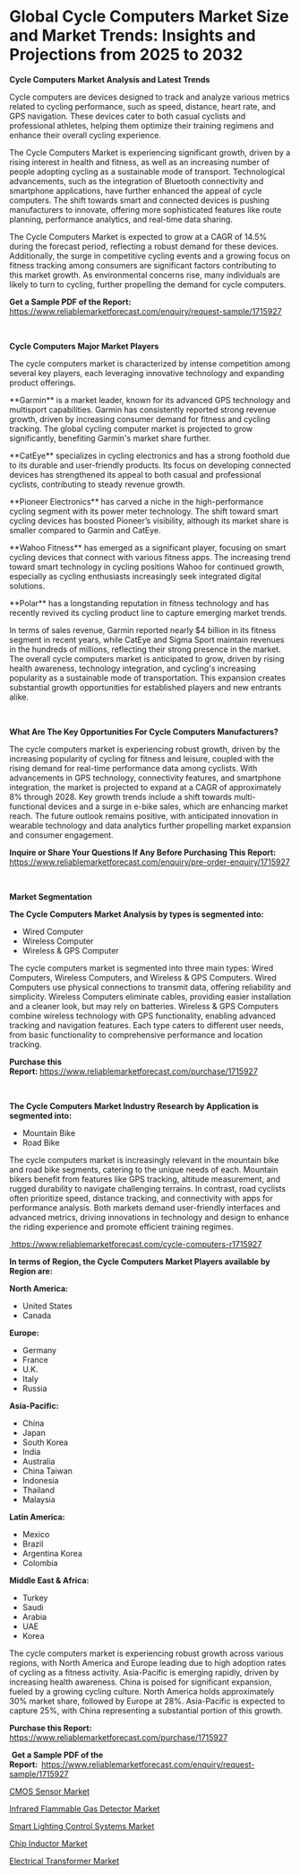 <p><h1>Global Cycle Computers Market Size and Market Trends: Insights and Projections from 2025 to 2032</h1></p><p><strong>Cycle Computers Market Analysis and Latest Trends</strong></p>
<p><p>Cycle computers are devices designed to track and analyze various metrics related to cycling performance, such as speed, distance, heart rate, and GPS navigation. These devices cater to both casual cyclists and professional athletes, helping them optimize their training regimens and enhance their overall cycling experience. </p><p>The Cycle Computers Market is experiencing significant growth, driven by a rising interest in health and fitness, as well as an increasing number of people adopting cycling as a sustainable mode of transport. Technological advancements, such as the integration of Bluetooth connectivity and smartphone applications, have further enhanced the appeal of cycle computers. The shift towards smart and connected devices is pushing manufacturers to innovate, offering more sophisticated features like route planning, performance analytics, and real-time data sharing.</p><p>The Cycle Computers Market is expected to grow at a CAGR of 14.5% during the forecast period, reflecting a robust demand for these devices. Additionally, the surge in competitive cycling events and a growing focus on fitness tracking among consumers are significant factors contributing to this market growth. As environmental concerns rise, many individuals are likely to turn to cycling, further propelling the demand for cycle computers.</p></p>
<p><strong>Get a Sample PDF of the Report:&nbsp;</strong> <a href="https://www.reliablemarketforecast.com/enquiry/request-sample/1715927?utm_campaign=1134&utm_medium=2&utm_source=Github&utm_content=ia&utm_term=06042025&utm_id=cycle-computers">https://www.reliablemarketforecast.com/enquiry/request-sample/1715927</a></p>
<p>&nbsp;</p>
<p><strong>Cycle Computers Major Market Players</strong></p>
<p><p>The cycle computers market is characterized by intense competition among several key players, each leveraging innovative technology and expanding product offerings. </p><p>**Garmin** is a market leader, known for its advanced GPS technology and multisport capabilities. Garmin has consistently reported strong revenue growth, driven by increasing consumer demand for fitness and cycling tracking. The global cycling computer market is projected to grow significantly, benefiting Garmin's market share further.</p><p>**CatEye** specializes in cycling electronics and has a strong foothold due to its durable and user-friendly products. Its focus on developing connected devices has strengthened its appeal to both casual and professional cyclists, contributing to steady revenue growth.</p><p>**Pioneer Electronics** has carved a niche in the high-performance cycling segment with its power meter technology. The shift toward smart cycling devices has boosted Pioneer’s visibility, although its market share is smaller compared to Garmin and CatEye. </p><p>**Wahoo Fitness** has emerged as a significant player, focusing on smart cycling devices that connect with various fitness apps. The increasing trend toward smart technology in cycling positions Wahoo for continued growth, especially as cycling enthusiasts increasingly seek integrated digital solutions.</p><p>**Polar** has a longstanding reputation in fitness technology and has recently revived its cycling product line to capture emerging market trends. </p><p>In terms of sales revenue, Garmin reported nearly $4 billion in its fitness segment in recent years, while CatEye and Sigma Sport maintain revenues in the hundreds of millions, reflecting their strong presence in the market. The overall cycle computers market is anticipated to grow, driven by rising health awareness, technology integration, and cycling's increasing popularity as a sustainable mode of transportation. This expansion creates substantial growth opportunities for established players and new entrants alike.</p></p>
<p>&nbsp;</p>
<p><strong>What Are The Key Opportunities For Cycle Computers Manufacturers?</strong></p>
<p><p>The cycle computers market is experiencing robust growth, driven by the increasing popularity of cycling for fitness and leisure, coupled with the rising demand for real-time performance data among cyclists. With advancements in GPS technology, connectivity features, and smartphone integration, the market is projected to expand at a CAGR of approximately 8% through 2028. Key growth trends include a shift towards multi-functional devices and a surge in e-bike sales, which are enhancing market reach. The future outlook remains positive, with anticipated innovation in wearable technology and data analytics further propelling market expansion and consumer engagement.</p></p>
<p><strong>Inquire or Share Your Questions If Any Before Purchasing This Report:</strong> <a href="https://www.reliablemarketforecast.com/enquiry/pre-order-enquiry/1715927?utm_campaign=1134&utm_medium=2&utm_source=Github&utm_content=ia&utm_term=06042025&utm_id=cycle-computers">https://www.reliablemarketforecast.com/enquiry/pre-order-enquiry/1715927</a></p>
<p>&nbsp;</p>
<p><strong>Market Segmentation</strong></p>
<p><strong>The Cycle Computers Market Analysis by types is segmented into:</strong></p>
<p><ul><li>Wired Computer</li><li>Wireless Computer</li><li>Wireless & GPS Computer</li></ul></p>
<p><p>The cycle computers market is segmented into three main types: Wired Computers, Wireless Computers, and Wireless & GPS Computers. Wired Computers use physical connections to transmit data, offering reliability and simplicity. Wireless Computers eliminate cables, providing easier installation and a cleaner look, but may rely on batteries. Wireless & GPS Computers combine wireless technology with GPS functionality, enabling advanced tracking and navigation features. Each type caters to different user needs, from basic functionality to comprehensive performance and location tracking.</p></p>
<p><strong>Purchase this Report:&nbsp;</strong><a href="https://www.reliablemarketforecast.com/purchase/1715927?utm_campaign=1134&utm_medium=2&utm_source=Github&utm_content=ia&utm_term=06042025&utm_id=cycle-computers">https://www.reliablemarketforecast.com/purchase/1715927</a></p>
<p>&nbsp;</p>
<p><strong>The Cycle Computers Market Industry Research by Application is segmented into:</strong></p>
<p><ul><li>Mountain Bike</li><li>Road Bike</li></ul></p>
<p><p>The cycle computers market is increasingly relevant in the mountain bike and road bike segments, catering to the unique needs of each. Mountain bikers benefit from features like GPS tracking, altitude measurement, and rugged durability to navigate challenging terrains. In contrast, road cyclists often prioritize speed, distance tracking, and connectivity with apps for performance analysis. Both markets demand user-friendly interfaces and advanced metrics, driving innovations in technology and design to enhance the riding experience and promote efficient training regimes.</p></p>
<p><a href="https://www.reliablemarketforecast.com/cycle-computers-r1715927?utm_campaign=1134&utm_medium=2&utm_source=Github&utm_content=ia&utm_term=06042025&utm_id=cycle-computers">&nbsp;https://www.reliablemarketforecast.com/cycle-computers-r1715927</a></p>
<p><strong>In terms of Region, the Cycle Computers Market Players available by Region are:</strong></p>
<p>
    <p> <strong> North America: </strong>
        <ul>
            <li>United States</li>
            <li>Canada</li>
        </ul>
        </p> 
    <p> <strong> Europe: </strong>
        <ul>
            <li>Germany</li>
            <li>France</li>
            <li>U.K.</li>
            <li>Italy</li>
            <li>Russia</li>
        </ul>
        </p> 
    <p> <strong> Asia-Pacific: </strong>
        <ul>
            <li>China</li>
            <li>Japan</li>
            <li>South Korea</li>
            <li>India</li>
            <li>Australia</li>
            <li>China Taiwan</li>
            <li>Indonesia</li>
            <li>Thailand</li>
            <li>Malaysia</li>
        </ul>
        </p> 
    <p> <strong> Latin America: </strong>
        <ul>
            <li>Mexico</li>
            <li>Brazil</li>
            <li>Argentina Korea</li>
            <li>Colombia</li>
        </ul>
        </p> 
    <p> <strong> Middle East & Africa: </strong>
        <ul>
            <li>Turkey</li>
            <li>Saudi</li>
            <li>Arabia</li>
            <li>UAE</li>
            <li>Korea</li>
        </ul>
    </p>
    </p>
<p><p>The cycle computers market is experiencing robust growth across various regions, with North America and Europe leading due to high adoption rates of cycling as a fitness activity. Asia-Pacific is emerging rapidly, driven by increasing health awareness. China is poised for significant expansion, fueled by a growing cycling culture. North America holds approximately 30% market share, followed by Europe at 28%. Asia-Pacific is expected to capture 25%, with China representing a substantial portion of this growth.</p></p>
<p><strong>Purchase this Report: </strong><a href="https://www.reliablemarketforecast.com/purchase/1715927?utm_campaign=1134&utm_medium=2&utm_source=Github&utm_content=ia&utm_term=06042025&utm_id=cycle-computers">https://www.reliablemarketforecast.com/purchase/1715927</a></p>
<p>&nbsp;<strong>Get a Sample PDF of the Report:&nbsp;&nbsp;</strong><a href="https://www.reliablemarketforecast.com/enquiry/request-sample/1715927?utm_campaign=1134&utm_medium=2&utm_source=Github&utm_content=ia&utm_term=06042025&utm_id=cycle-computers">https://www.reliablemarketforecast.com/enquiry/request-sample/1715927</a></p>
<p><strong></strong></p>
<p><p><a href="https://github.com/goreabeeran/Market-Research-Report-List-1/blob/main/cmos-sensor-market.md?utm_campaign=1134&utm_medium=2&utm_source=Github&utm_content=ia&utm_term=06042025&utm_id=cycle-computers">CMOS Sensor Market</a></p><p><a href="https://github.com/kelttnandan9/Market-Research-Report-List-1/blob/main/infrared-flammable-gas-detector-market.md?utm_campaign=1134&utm_medium=2&utm_source=Github&utm_content=ia&utm_term=06042025&utm_id=cycle-computers">Infrared Flammable Gas Detector Market</a></p><p><a href="https://github.com/prumrupear/Market-Research-Report-List-1/blob/main/smart-lighting-control-systems-market.md?utm_campaign=1134&utm_medium=2&utm_source=Github&utm_content=ia&utm_term=06042025&utm_id=cycle-computers">Smart Lighting Control Systems Market</a></p><p><a href="https://github.com/romeoacuffap/Market-Research-Report-List-1/blob/main/chip-inductor-market.md?utm_campaign=1134&utm_medium=2&utm_source=Github&utm_content=ia&utm_term=06042025&utm_id=cycle-computers">Chip Inductor Market</a></p><p><a href="https://github.com/klinzenisaa/Market-Research-Report-List-1/blob/main/electrical-transformer-market.md?utm_campaign=1134&utm_medium=2&utm_source=Github&utm_content=ia&utm_term=06042025&utm_id=cycle-computers">Electrical Transformer Market</a></p></p>